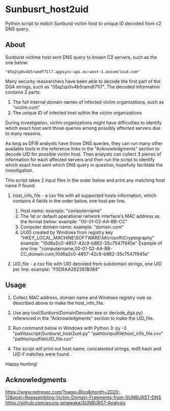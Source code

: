 # Sunbusrt_host2uid

Python script to match Sunburst victim host to unique ID decoded from c2 DNS query.

## About

Sunburst victime host sent DNS query to known C2 servers, such as the one below:

	"05q2sp0v4b5ramdf71l7.appsync-api.eu-west-1.avsvmcloud.com"

Many security reasearchers have been able to decode the first part of the DGA strings, such as "05q2sp0v4b5ramdf71l7". The decoded information contains 2 parts:

1. The full internal domain names of infected victim organizations, such as “victim.com”
2. The unique ID of infected host within the victim organizations

During investigation, victim organizations might have difficulties to identify which exact host sent those queries among possibly affected servers due to many reasons.

As long as DFIR analysts have those DNS queries, they can run many other available tools in the reference links in the "Acknowledgments" section to decode UID for possible victim host.
Then analysts can collect 3 pieces of information for each affected servers and then run the script to identify which exact host sent which DNS query in question, hopefully facilitate the investigation.

This script takes 2 input files in the order below and print any matching host name if found.

1. host_info_file - a csv file with all suppected hosts information, which contains 4 fields in the order below, one host per line.
    1) Host name:
		example: "computername"
	  2) The 1st or default operational network interface's MAC address as the format below:
		example: "00-01-02-AA-BB-CC"
    3) Computer domain name:
		example: "domain.com"
    4) UUID created by Windows from registry key "HKEY_LOCAL_MACHINE\SOFTWARE\Microsoft\Cryptography"
		example: "10d6a2c0-4857-42c9-b862-35c7547f945e"
	Example of one line: "computername,00-01-02-AA-BB-CC,domain.com,10d6a2c0-4857-42c9-b862-35c7547f945e"

2. UID_file - a csv file with UID decoded from subdomain strings, one UID per line:
		example: "F5D6AA262381B084"

## Usage
   
1. Collect MAC address, domain name and Windows registry vule as described above to make the host_info_file.
2. Use any tool(SunburstDomainDecoder.exe or decode_dga.py) referenced in the  "Acknowledgments" section to make the UID_file.
3. Run command below in Windows with Python 3:
	py -3 "pathtoscript\Sunburst_host2uid.py" "pathtoinputfile\host_info_file.csv" "pathtoinputfile\UID_file.csv"

4. The script will print out host name, concatented strings, md5 hash and UID if matches were found.

Happy hunting!
   

## Acknowledgments

https://www.netresec.com/?page=Blog&month=2020-12&post=Reassembling-Victim-Domain-Fragments-from-SUNBURST-DNS
https://github.com/asuna-amawaka/SUNBURST-Analysis

